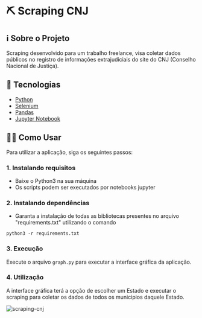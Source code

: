# ⛏ Scraping CNJ

## ℹ️ Sobre o Projeto

Scraping desenvolvido para um trabalho freelance, visa coletar dados públicos no registro de informações extrajudiciais do site do CNJ (Conselho Nacional de Justiça).

## 📝 Tecnologias

- [Python](https://www.python.org/)
- [Selenium](https://www.selenium.dev/)
- [Pandas](https://pandas.pydata.org/)
- [Jupyter Notebook](https://jupyter.org/)

## 👨‍🏫 Como Usar

Para utilizar a aplicação, siga os seguintes passos:

### 1. Instalando requisitos

- Baixe o Python3 na sua máquina 
- Os scripts podem ser executados por notebooks jupyter

### 2. Instalando dependências

- Garanta a instalação de todas as bibliotecas presentes no arquivo "requirements.txt" utilizando o comando 
```
python3 -r requirements.txt
```
### 3. Execução 
Execute o arquivo ```graph.py``` para executar a interface gráfica da aplicação.

### 4. Utilização
A interface gráfica terá a opção de escolher um Estado e executar o scraping para coletar os dados de todos os municipios daquele Estado.

![scraping-cnj](https://github.com/Dufyz/Scraping-CNJ/assets/80853300/d7ce821f-d1d5-4abb-855f-0f158209f359)